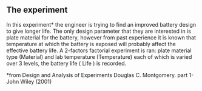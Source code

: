 ## The experiment

In this experiment* the engineer is trying to find an improved battery design to give longer life. The only design parameter that they are interested in is plate material for the battery, however from past experience it is known that temperature at which the battery is exposed will probably affect the effective battery life.
A 2-factors factorial experiment is ran: plate material type (Material) and lab temperature (Temperature) each of which is varied over 3 levels, the battery life ( Life )  is recorded.

*from Design and Analysis of Experiments Douglas C. Montgomery. part 1-John Wiley (2001)

